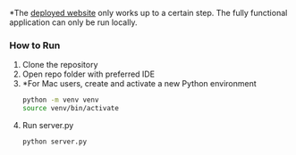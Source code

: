 \*The [deployed website](https://image-colorization.vercel.app/) only works up to a certain step. The fully functional application can only be run locally.

### How to Run

1. Clone the repository
2. Open repo folder with preferred IDE
3. \*For Mac users, create and activate a new Python environment
   ```sh
   python -m venv venv
   source venv/bin/activate
   ```
4. Run server.py
   ```sh
   python server.py
   ```

